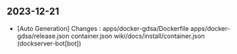 
## 2023-12-21
 * [Auto Generation] Changes : apps/docker-gdsa/Dockerfile apps/docker-gdsa/release.json container.json wiki/docs/install/container.json (dockserver-bot[bot])
